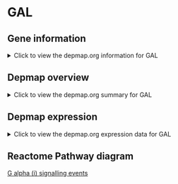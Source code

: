 <h1>GAL</h1>

<h2>Gene information</h2>
<details>
  <summary>Click to view the depmap.org information for GAL</summary>
  <iframe src="https://depmap.org/portal/gene/GAL?tab=about" style="border:none;width:100%;height:800px"></iframe>
</details>

<h2>Depmap overview</h2>
<details>
  <summary>Click to view the depmap.org summary for GAL</summary>
  <iframe src="https://depmap.org/portal/gene/GAL?tab=overview" style="border:none;width:100%;height:800px"></iframe>
</details>

<h2>Depmap expression</h2>
<details>
  <summary>Click to view the depmap.org expression data for GAL</summary>
  <iframe src="https://depmap.org/portal/gene/GAL?tab=characterization" style="border:none;width:100%;height:800px"></iframe>
</details>



<h2>Reactome Pathway diagram</h2>
<a href="https://reactome.org/PathwayBrowser/#/R-HSA-418594" target="_BLANK">G alpha (i) signalling events</a>



